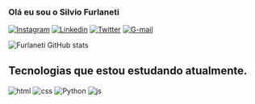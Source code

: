 ### Olá eu sou o Silvio Furlaneti

[![Instagram](https://img.shields.io/badge/Instagram-E4405F?style=for-the-badge&logo=instagram&logoColor=white)](https://www.instagram.com/silviofurlaneti/)
[![Linkedin](https://img.shields.io/badge/LinkedIn-0077B5?style=for-the-badge&logo=linkedin&logoColor=white)](linkedin.com/in/silvio-furlaneti-94b3a9237)
[![Twitter](https://img.shields.io/badge/Twitter-1DA1F2?style=for-the-badge&logo=twitter&logoColor=white)](https://twitter.com/SilvioFurlaneti)
[![G-mail](https://img.shields.io/badge/Gmail-D14836?style=for-the-badge&logo=gmail&logoColor=white)](furlanetisilvio@gmail.com)

![Furlaneti GitHub stats](https://github-readme-stats.vercel.app/api?username=Furlaneti&show_icons=true&theme=dracula&count_private=true)

## Tecnologias que estou  estudando atualmente.
<div style="display: inline_block">
  <img align="center" alt="html" src="https://img.shields.io/badge/HTML-239120?style=for-the-badge&logo=html5&logoColor=white" />
  <img align="center" alt="css" src="https://img.shields.io/badge/CSS-239120?&style=for-the-badge&logo=css3&logoColor=white" />
  <img align="center" alt="Python" src="https://img.shields.io/badge/Python-3776AB?style=for-the-badge&logo=python&logoColor=white" />
<img align="center" alt="js" src="https://img.shields.io/badge/JavaScript-323330?style=for-the-badge&logo=javascript&logoColor=F7DF1E" />
</div><br/>
